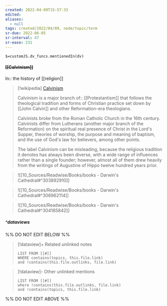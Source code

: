 ```yaml
---
created: 2022-04-09T15:57:33 
edited: 
aliases:
  - null
tags: created/2022/04/09, node/topic/term
sr-due: 2022-06-05
sr-interval: 47
sr-ease: 231
---
```

`$=customJS.dv_funcs.mentionedIn(dv)`

#### <s class="topic-title">[[Calvinism]]</s>

In:: the history of [[religion]]

> [!wikipedia] [Calvinism](https://en.wikipedia.org/wiki/Calvinism)
> 
> Calvinism is a major branch 
> of:: [[Protestantism]] 
> that follows the theological tradition and forms of Christian practice set down by [[John Calvin]] and other Reformation-era theologians. 
> 
> Calvinists broke from the Roman Catholic Church in the 16th century. Calvinists differ from Lutherans (another major branch of the Reformation) on the spiritual real presence of Christ in the Lord's Supper, theories of worship, the purpose and meaning of baptism, and the use of God's law for believers, among other points. 
> 
> The label Calvinism can be misleading, because the religious tradition it denotes has always been diverse, with a wide range of influences rather than a single founder; however, almost all of them drew heavily from the writings of Augustine of Hippo twelve hundred years prior.
> 


> ![[10_Sources/Readwise/Books/books - Darwin's Cathedral#^303892910]]

> ![[10_Sources/Readwise/Books/books - Darwin's Cathedral#^306962114]]


> ![[10_Sources/Readwise/Books/books - Darwin's Cathedral#^304185842]]



##### ^dataviews

%% DO NOT EDIT BELOW %%
> [!dataview]+ Related unlinked notes
> ```dataview
> LIST FROM [[#]]
> WHERE contains(topics, this.file.link)
> and !contains(this.file.outlinks, file.link)
> ```
 
> [!dataview]- Other unlinked mentions
> ```dataview
> LIST FROM [[#]]
> where !contains(this.file.outlinks, file.link)
> and !contains(topics, this.file.link)
> ```

%% DO NOT EDIT ABOVE %%
